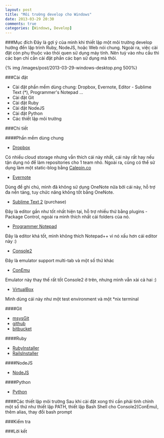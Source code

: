 ```yaml
---
layout: post
title: "Môi trường develop cho Windows"
date: 2013-03-29 20:30
comments: true
categories: [Windows, Develop]
---
```


###Mục đích
Đây là gợi ý của mình khi thiết lập một môi trường develop hướng đến lập trình Ruby, NodeJS, hoặc Web nói chung.
Ngoài ra, việc cài đặt còn phụ thuộc vào thói quen sử dụng máy tính. Nên tuỳ vào nhu cầu thì các bạn chỉ cần cài đặt phần các bạn sử dụng mà thôi.
<!--more-->
{% img /images/post/2013-03-29-windows-desktop.png 500%}

###Cài đặt
- Cài đặt phần mềm dùng chung: Dropbox, Evernote, Editor - Sublime Text (*), Programmer's Notepad ...
- Cài đặt Git
- Cài đặt Ruby
- Cài đặt NodeJS
- Cài đặt Python
- Các thiết lập môi trường

###Chi tiết

####Phần mềm dùng chung
- [Dropbox](http://db.tt/59oLmVtJ)

Có nhiều cloud storage nhưng vẫn thích cái này nhất, cái này rất hay nếu tận dụng nó để làm repositories cho 1 team nhỏ.
Ngoài ra, cũng có thể sử dụng làm một static-blog bằng [Calepin.co](http://calepin.co/)

- [Evernote](https://www.evernote.com)

Dùng để ghi chú, mình đã không sử dụng OneNote nữa bởi cái này, hỗ trợ đa nền tảng, tuy chức năng không tốt bằng OneNote.

- [Sublime Text 2](http://www.sublimetext.com/) (purchase)

Đây là editor gần như tốt nhất hiện tại, hỗ trợ nhiều thứ bằng plugins - Package Control, ngoài ra mình thích nhất cái folders của nó.

- [Programmer Notepad](http://www.pnotepad.org/)

Đây là editor khá tốt, mình không thích Notepad++ vì nó xấu hơn cái editor này :)

- [Console2](http://sourceforge.net/projects/console/)

Đây là emulator support multi-tab và một số thứ khác

- [ConEmu](https://code.google.com/p/conemu-maximus5/)

Emulator này thay thế rất tốt Console2 ở trên, nhưng mình vẫn xài cả hai :)

- [VirtualBox](https://www.virtualbox.org/)

Mình dùng cái này như một test environment và một *nix terminal

####Git
- [msysGit](http://msysgit.github.com/)
- [github](http://github.com)
- [bitbucket](http://bitbucket.org)

####Ruby
- [RubyInstaller](http://rubyinstaller.org/)
- [RailsInstaller](http://railsinstaller.org/)

####NodeJS
- [NodeJS](http://nodejs.org/)

####Python
- [Python](http://www.python.org/)

####Các thiết lập môi trường 
Sau khi cài đặt xong thì cần phải tinh chỉnh một số thứ như thiết lập PATH, thiết lập Bash Shell cho Console2(ConEmu),
thêm alias, thay đổi bash prompt

###Kiểm tra

###Lời kết
